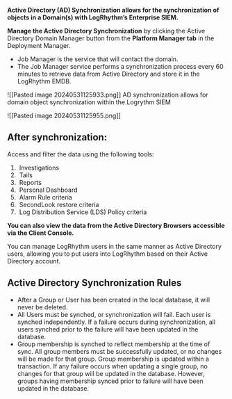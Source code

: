 
**Active Directory (AD) Synchronization allows for the synchronization of objects in a Domain(s) with LogRhythm’s Enterprise SIEM.**

**Manage the Active Directory Synchronization** by clicking the Active Directory Domain Manager button from the **Platform Manager tab** in the Deployment Manager.

- Job Manager is the service that will contact the domain.
- The Job Manager service performs a synchronization process every 60 minutes to retrieve data from Active Directory and store it in the LogRhythm EMDB.

![[Pasted image 20240531125933.png]]
AD synchronization allows for domain object synchronization within the Logrythm SIEM


![[Pasted image 20240531125955.png]]


## **After synchronization:**

Access and filter the data using the following tools:

1.  Investigations
2.  Tails
3.  Reports
4.  Personal Dashboard
5.  Alarm Rule criteria
6.  SecondLook restore criteria
7.  Log Distribution Service (LDS) Policy criteria

**You can also view the data from the Active Directory Browsers accessible via the Client Console.** 

You can manage LogRhythm users in the same manner as Active Directory users, allowing you to put users into LogRhythm based on their Active Directory account.


## **Active Directory Synchronization Rules**

- After a Group or User has been created in the local database, it will never be deleted.
- All Users must be synched, or synchronization will fail. Each user is synched independently. If a failure occurs during synchronization, all users synched prior to the failure will have been updated in the database.
- Group membership is synched to reflect membership at the time of sync. All group members must be successfully updated, or no changes will be made for that group. Group membership is updated within a transaction. If any failure occurs when updating a single group, no changes for that group will be updated in the database. However, groups having membership synced prior to failure will have been updated in the database.


